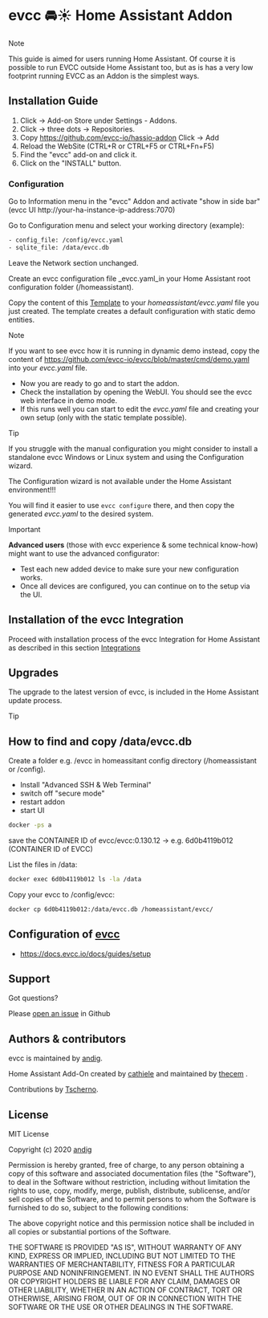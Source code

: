 # evcc 🚘☀️ Home Assistant Addon

> [!NOTE]
>This guide is aimed for users running Home Assistant. Of course it is possible to run EVCC outside Home Assistant too, but as is has a very low footprint running EVCC as an
>Addon is the simplest ways.

## Installation Guide

1. Click -> Add-on Store under Settings - Addons.
2. Click -> three dots -> Repositories.
3. Copy https://github.com/evcc-io/hassio-addon Click -> Add
4. Reload the WebSite (CTRL+R or CTRL+F5 or CTRL+Fn+F5)
5. Find the "evcc" add-on and click it.
6. Click on the "INSTALL" button.

### Configuration

Go to Information menu in the "evcc" Addon and activate "show in side bar" (evcc UI http://your-ha-instance-ip-address:7070)

Go to Configuration menu and select your working directory (example):
<!---
<Screenshot
  name="screenshots/ha_configuration_ui"
  caption="Screenshot der Arbeitsverzeichnisse und Dateinamen in der Konfiguration."
/>
--->
<!---
> [!IMPORTANT]
>
> **This config will be deprecated soon.**
>
> If your evcc.db is in folder /data/evcc.db you don´t have to change the db location, but it is recomended. -> [How to find my evcc.db](https://github.com/evcc-io/hassio-addon/edit/main/README.md#how-to-find-and-copy-dataevccdb)
>
--->

```sh
- config_file: /config/evcc.yaml
- sqlite_file: /data/evcc.db
```
<!---
#### New file location (not active yet)
> [!WARNING]
>
> **If your evcc.yaml and evcc.db is in Home Assistant Addon Config folder, you have to configure following.**
> 
> First copy your evcc.db and evcc.yaml to /config ( maps to addon_configs/49686a9f_evcc/ ) -> [How to find my evcc.db](https://github.com/evcc-io/hassio-addon/edit/main/README.md#how-to-find-and-copy-dataevccdb)
>```sh
>- config_file: /config/evcc.yaml
>- sqlite_file: /config/evcc.db
>```
#### New alternative file location (not active yet)
> [!WARNING]
>
> **If your evcc.yaml and evcc.db is in Home Assistant root configuration folder, you have to configure following.**
>
> First copy your evcc.db and evcc.yaml to Home Assistant root configuration folder -> [How to find my evcc.db](https://github.com/evcc-io/hassio-addon/edit/main/README.md#how-to-find-and-copy-dataevccdb)
>```sh
>- config_file: /homeassistant/evcc.yaml
>- sqlite_file: /homeassistant/evcc.db
>```

> [!IMPORTANT]
>
> What will change:
> 
> /config (from /config in Home Assistant OS to /addon_configs/`<slug>`_evcc)
> 
> /homeassitant (will replace /config in Add On Container and maps to Home Assistant root configuration folder /config) 
>
> /data (no change)
>
--->
Leave the Network section unchanged.

Create an evcc configuration file _evcc.yaml_in your Home Assistant root configuration folder (/homeassistant).

Copy the content of this [Template](evcc/ha_evcc_template.yaml) to your _homeassistant/evcc.yaml_ file you just created.
The template creates a default configuration with static demo entities.

> [!NOTE]
>If you want to see evcc how it is running in dynamic demo instead, copy the content of https://github.com/evcc-io/evcc/blob/master/cmd/demo.yaml into your _evcc.yaml_ file.

- Now you are ready to go and to start the addon.
- Check the installation by opening the WebUI. You should see the evcc web interface in demo mode.
- If this runs well you can start to edit the _evcc.yaml_ file and creating your own setup (only with the static template possible).

>[!TIP]
>If you struggle with the manual configuration you might consider to install a standalone evcc Windows or Linux system and using the Configuration wizard.
>
>The Configuration wizard is not available under the Home Assistant environment!!!
>
>You will find it easier to use `evcc configure` there, and then copy the generated _evcc.yaml_ to the desired system.

> [!IMPORTANT]
>**Advanced users** (those with evcc experience & some technical know-how) might want to use the advanced configurator:
>- Test each new added device to make sure your new configuration works.
>- Once all devices are configured, you can continue on to the setup via the UI.

## Installation of the evcc Integration

Proceed with installation process of the evcc Integration for Home Assistant as described in this section [Integrations](../integrations/home-assistant)

## Upgrades

The upgrade to the latest version of evcc, is included in the Home Assistant update process.

> [!TIP]
>## How to find and copy /data/evcc.db
>
>Create a folder e.g. /evcc in homeassitant config directory (/homeassistant or /config).
>
>- Install "Advanced SSH & Web Terminal"
>- switch off "secure mode"
>- restart addon
>- start UI
>
>```sh
>docker -ps a
>```
>save the CONTAINER ID of evcc/evcc:0.130.12 -> e.g. 6d0b4119b012 (CONTAINER ID of EVCC)
>
>List the files in /data:
>```sh
>docker exec 6d0b4119b012 ls -la /data
>```
>Copy your evcc to /config/evcc:
>```sh
>docker cp 6d0b4119b012:/data/evcc.db /homeassistant/evcc/
>```

## Configuration of [evcc](https://github.com/evcc-io/evcc)

   - https://docs.evcc.io/docs/guides/setup

## Support

Got questions?

Please [open an issue](https://github.com/evcc-io/evcc/issues) in Github

## Authors & contributors

evcc is maintained by [andig](https://github.com/evcc-io/evcc).

Home Assistant Add-On created by [cathiele](https://github.com/cathiele) and maintained by [thecem](https://github.com/thecem) .

Contributions by [Tscherno](https://github.com/Tscherno).

## License

MIT License

Copyright (c) 2020 [andig](https://github.com/evcc-io/evcc)

Permission is hereby granted, free of charge, to any person obtaining a copy
of this software and associated documentation files (the "Software"), to deal
in the Software without restriction, including without limitation the rights
to use, copy, modify, merge, publish, distribute, sublicense, and/or sell
copies of the Software, and to permit persons to whom the Software is
furnished to do so, subject to the following conditions:

The above copyright notice and this permission notice shall be included in all
copies or substantial portions of the Software.

THE SOFTWARE IS PROVIDED "AS IS", WITHOUT WARRANTY OF ANY KIND, EXPRESS OR
IMPLIED, INCLUDING BUT NOT LIMITED TO THE WARRANTIES OF MERCHANTABILITY,
FITNESS FOR A PARTICULAR PURPOSE AND NONINFRINGEMENT. IN NO EVENT SHALL THE
AUTHORS OR COPYRIGHT HOLDERS BE LIABLE FOR ANY CLAIM, DAMAGES OR OTHER
LIABILITY, WHETHER IN AN ACTION OF CONTRACT, TORT OR OTHERWISE, ARISING FROM,
OUT OF OR IN CONNECTION WITH THE SOFTWARE OR THE USE OR OTHER DEALINGS IN THE
SOFTWARE.
